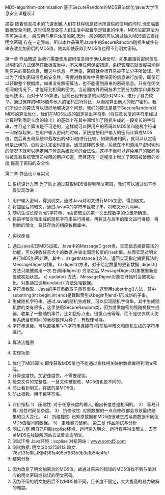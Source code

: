 MD5-algorithm-optimization
基于SecureRandom的MD5算法优化/java/大学信息安全课程设计



摘要
随着信息技术的飞速发展,人们在获得信息技术所提供的便利的同时,也面临着数据安全问题, 这时信息安全在人们生活中起着举足轻重的作用。MD5加密算法为不可逆技术,一般应用与用户注册加密,因为一般的密码可以通过输入MD5值去查找明文密码,存在一定弊端。所以本作品采用Java中的SecureRandom随机生成字符串去改变加密后的MD5值，使其即使获取到MD5值也得不到明文密码。

 
第一章 作品概述
当我们需要使用密码信息用于确认身份时，如果直接将密码信息以明码的方式保存在数据库当中，不采用任何保密措施，系统管理员就很容易能得到原来的密码信息，而这些信息一旦泄露，密码就会很容易被不法分子所破译。所以为了增加密码信息的安全性，需要对数据库中需要保密的信息进行加密，即使可以获取整个数据库，如果没有解密算法，也不能得到原来的密码信息。只有在明文相同的情况下，才能等到相同的密文。当前国内外密码技术主要分为数学和非数学密码技术。而对于MD5算法，目前已经有很多的网站针对MD5，进行了暴力枚举，通过保存的MD5值与他人的密码进行对比，从而推算出他人的账户密码。我们所设计的算法可以很好地解决这个问题，我们的算法是基于SecureRandom对MD5的算法优化，我们在MD5生成的固定输出字符串（将任意长度的字符串经过计算得到固定长度的输出）的基础上在其中间增加了随机生成的一段变长的字符串，并且这个算法是不可逆的，这样就可以把用户的密码以MD5值和随机字符串一同保存起来，在用户输入密码的时候，系统是把用户输入的密码计算成MD5值，然后再去和系统中截取出的MD5值进行比较，如果俩者相同，就可以认定密码是正确的，否则会认定密码错误。通过这样的步骤，系统在不知道用户密码明码的情况下就可以确定用户登录系统账号的合法性。这样不但可以避免用户的密码类似被具有系统管理员权限的用户知道，而且还在一定程度上增加了密码被破解的难度,提高了密码的安全性.



 
第二章 作品设计与实现                              
1.	系统设计方案
为了防止通过获取MD5值得到明文密码，我们可以通过如下步骤实现改进：
1)	用户输入密码，得到明文，通过Java对明文进行MD5加密，得到暗文。
2)	将加密后的暗文，通过Java中的字符串截取子串，将暗文分为两半。
3)	随机生成长度为n的字符串，n由该暗文的第一次出现数字的位置所确定。
4)	将前半暗文和生成的随机字符串进行拼接，再将其与后半的暗文进行拼接，得到新的暗文，将其存放的相应数据库中。
2.	实现原理
1)	通过Java实现MD5加密。Java中的MessageDigest类，实现信息摘要算法的功能，可以接收任意大小的数据,并输出固定长度的Hash值。从而实现对明文进行MD5加密处理。其中：
a)	getInstance()方法，返回实现指定摘要算法的MessageDigest对象。
b)	digest()方法，对于给定数量的更新数据 ,digest() 方法只能被调用一次.在调用digest() 方法之后,MessageDigest对象被重新设置成初始状态。
c)	update() 方法，MessageDigest对象在开始时会被初始化，对象通过调用update() 方法处理数据。
2)	字符串截取。Java的字符串截取子串有很多，这里用substring()方法，其中substring(int begin,int end)是截取索引从begin到end-1形成新的子串。
3)	生成随机字符串。通过Java的随机生成数，可以实现随机字符串。其中生成随机数的类有很多，这里使用SecureRandom类，因为提供加密的强随机数生成器，收集了一些随机事件，比如鼠标点击，键盘点击等等，而不是仅仅默认使用系统当前时间的毫秒数作为种子，有规律可寻。 
4)	字符串连接。可以直接用”+”(字符串连接符)将前后半暗文和随机生成的字符串进行。
3.	算法流程图

4.	实现功能
1)	优化了MD5算法,即使获取MD5值也不能通过查找相关映射数据库得到明文密码。
2)	计算速度快。加密速度快，不需要秘钥。
3)	检查文件的完整性，一旦文件被更改，MD5值也是不同的。
4)	防止看到明文，存放的是MD5值。
5)	防止抵赖，用于数字签名。

5.	评价指标
1）	压缩性: 对于任意长度的输入, 输出长度总是相同的。
2）	容易计算: 线性时间复杂度。
3）	抗修改性: 对原数据的一点点修改都会导致最终结果的巨大变化。
4）	抗碰撞性: 已知原数据和MD5值很难生成与原数据不同但MD5值相同的数据。
5）	更难暴力破解。 
第三章 作品测试与分析
1.	测试方案
用自己电脑ecplise环境，运行输入明文，运行程序得出暗文，去有关MD5在线破解网站去试着查询明文。
2.	测试环境
Java环境：ecplise
对抗网站：www.somd5.com
3.	测试数据:
明文:2042159112
暗文: 76e331o8lLJKjM361a405ef683b0b3a1b54c4fcf
4.	结果分析
1)	因为改变了明文加密后的MD5值，故通过原来的错误的MD5值找不到与值对应的明文密码或错误的明文密码。
2)	因为不同的明文加密后不仅MD5值不同，且长度不固定，大大提高的暴力破解的难度。
